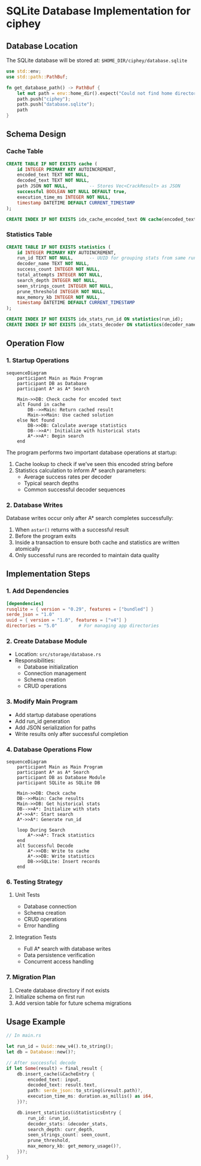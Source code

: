 # SQLite Database Implementation for ciphey

## Database Location

The SQLite database will be stored at: `$HOME_DIR/ciphey/database.sqlite`

```rust
use std::env;
use std::path::PathBuf;

fn get_database_path() -> PathBuf {
    let mut path = env::home_dir().expect("Could not find home directory");
    path.push("ciphey");
    path.push("database.sqlite");
    path
}
```

## Schema Design

### Cache Table
```sql
CREATE TABLE IF NOT EXISTS cache (
    id INTEGER PRIMARY KEY AUTOINCREMENT,
    encoded_text TEXT NOT NULL,
    decoded_text TEXT NOT NULL,
    path JSON NOT NULL,        -- Stores Vec<CrackResult> as JSON
    successful BOOLEAN NOT NULL DEFAULT true,
    execution_time_ms INTEGER NOT NULL,
    timestamp DATETIME DEFAULT CURRENT_TIMESTAMP
);

CREATE INDEX IF NOT EXISTS idx_cache_encoded_text ON cache(encoded_text);
```

### Statistics Table
```sql
CREATE TABLE IF NOT EXISTS statistics (
    id INTEGER PRIMARY KEY AUTOINCREMENT,
    run_id TEXT NOT NULL,      -- UUID for grouping stats from same run
    decoder_name TEXT NOT NULL,
    success_count INTEGER NOT NULL,
    total_attempts INTEGER NOT NULL,
    search_depth INTEGER NOT NULL,
    seen_strings_count INTEGER NOT NULL,
    prune_threshold INTEGER NOT NULL,
    max_memory_kb INTEGER NOT NULL,
    timestamp DATETIME DEFAULT CURRENT_TIMESTAMP
);

CREATE INDEX IF NOT EXISTS idx_stats_run_id ON statistics(run_id);
CREATE INDEX IF NOT EXISTS idx_stats_decoder ON statistics(decoder_name);
```

## Operation Flow

### 1. Startup Operations

```mermaid
sequenceDiagram
    participant Main as Main Program
    participant DB as Database
    participant A* as A* Search
    
    Main->>DB: Check cache for encoded text
    alt Found in cache
        DB-->>Main: Return cached result
        Main->>Main: Use cached solution
    else Not found
        DB->>DB: Calculate average statistics
        DB-->>A*: Initialize with historical stats
        A*->>A*: Begin search
    end
```

The program performs two important database operations at startup:
1. Cache lookup to check if we've seen this encoded string before
2. Statistics calculation to inform A* search parameters:
   - Average success rates per decoder
   - Typical search depths
   - Common successful decoder sequences

### 2. Database Writes

Database writes occur only after A* search completes successfully:
1. When `astar()` returns with a successful result
2. Before the program exits
3. Inside a transaction to ensure both cache and statistics are written atomically
4. Only successful runs are recorded to maintain data quality

## Implementation Steps

### 1. Add Dependencies
```toml
[dependencies]
rusqlite = { version = "0.29", features = ["bundled"] }
serde_json = "1.0"
uuid = { version = "1.0", features = ["v4"] }
directories = "5.0"        # For managing app directories
```

### 2. Create Database Module
- Location: `src/storage/database.rs`
- Responsibilities:
  * Database initialization
  * Connection management
  * Schema creation
  * CRUD operations

### 3. Modify Main Program
- Add startup database operations
- Add run_id generation
- Add JSON serialization for paths
- Write results only after successful completion

### 4. Database Operations Flow

```mermaid
sequenceDiagram
    participant Main as Main Program
    participant A* as A* Search
    participant DB as Database Module
    participant SQLite as SQLite DB
    
    Main->>DB: Check cache
    DB-->>Main: Cache results
    Main->>DB: Get historical stats
    DB-->>A*: Initialize with stats
    A*->>A*: Start search
    A*->>A*: Generate run_id
    
    loop During Search
        A*->>A*: Track statistics
    end
    alt Successful Decode
        A*->>DB: Write to cache
        A*->>DB: Write statistics
        DB->>SQLite: Insert records
    end
```

### 6. Testing Strategy

1. Unit Tests
   - Database connection
   - Schema creation 
   - CRUD operations
   - Error handling

2. Integration Tests
   - Full A* search with database writes
   - Data persistence verification
   - Concurrent access handling

### 7. Migration Plan

1. Create database directory if not exists
2. Initialize schema on first run
3. Add version table for future schema migrations

## Usage Example

```rust
// In main.rs

let run_id = Uuid::new_v4().to_string();
let db = Database::new()?;

// After successful decode
if let Some(result) = final_result {
    db.insert_cache(&CacheEntry {
        encoded_text: input,
        decoded_text: result.text,
        path: serde_json::to_string(&result.path)?,
        execution_time_ms: duration.as_millis() as i64,
    })?;

    db.insert_statistics(&StatisticsEntry {
        run_id: &run_id,
        decoder_stats: &decoder_stats,
        search_depth: curr_depth,
        seen_strings_count: seen_count,
        prune_threshold,
        max_memory_kb: get_memory_usage()?,
    })?;
}